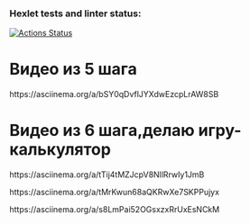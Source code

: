 ### Hexlet tests and linter status:
[![Actions Status](https://github.com/irpetrovva/frontend-project-44/workflows/hexlet-check/badge.svg)](https://github.com/irpetrovva/frontend-project-44/actions)
<h1>Видео из 5 шага </h1>

<p>https://asciinema.org/a/bSY0qDvflJYXdwEzcpLrAW8SB </p>
<h1>Видео из 6 шага,делаю игру-калькулятор</h1>

<p>https://asciinema.org/a/tTij4tMZJcpV8NllRrwIy1JmB</p>
<p>https://asciinema.org/a/tMrKwun68aQKRwXe7SKPPujyx</p>
<p>https://asciinema.org/a/s8LmPai52OGsxzxRrUxEsNCkM</p>
